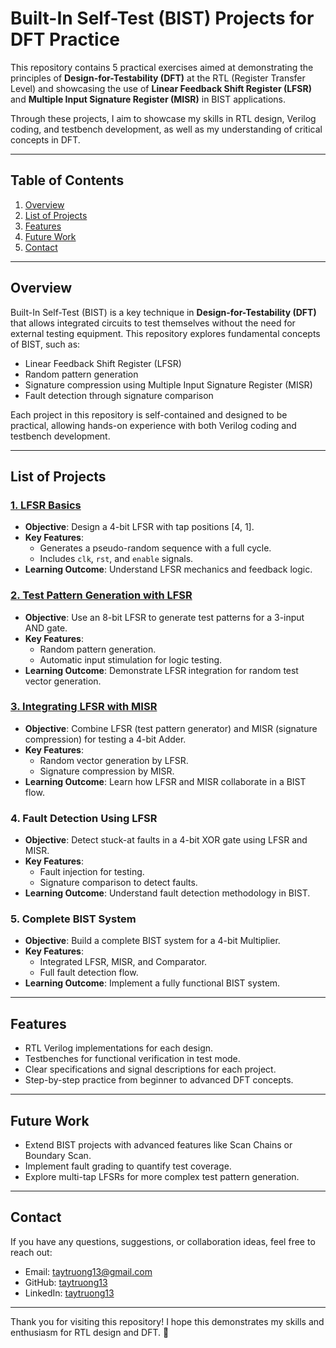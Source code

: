 # Built-In Self-Test (BIST) Projects for DFT Practice

This repository contains 5 practical exercises aimed at demonstrating the principles of **Design-for-Testability (DFT)** at the RTL (Register Transfer Level) and showcasing the use of **Linear Feedback Shift Register (LFSR)** and **Multiple Input Signature Register (MISR)** in BIST applications.

Through these projects, I aim to showcase my skills in RTL design, Verilog coding, and testbench development, as well as my understanding of critical concepts in DFT.

---

## Table of Contents

1. [Overview](#overview)
2. [List of Projects](#list_projects)
3. [Features](#features)
4. [Future Work](#future_work)
5. [Contact](#contact)

---
<a name="overview"></a>
## Overview

Built-In Self-Test (BIST) is a key technique in **Design-for-Testability (DFT)** that allows integrated circuits to test themselves without the need for external testing equipment. This repository explores fundamental concepts of BIST, such as:

- Linear Feedback Shift Register (LFSR)
- Random pattern generation
- Signature compression using Multiple Input Signature Register (MISR)
- Fault detection through signature comparison

Each project in this repository is self-contained and designed to be practical, allowing hands-on experience with both Verilog coding and testbench development.

---
<a name="list_projects"></a>
## List of Projects

### [1. LFSR Basics](https://github.com/taytruong13/DFT/tree/main/BIST/LFSR_4bit)
- **Objective**: Design a 4-bit LFSR with tap positions [4, 1].
- **Key Features**: 
  - Generates a pseudo-random sequence with a full cycle.
  - Includes `clk`, `rst`, and `enable` signals.
- **Learning Outcome**: Understand LFSR mechanics and feedback logic.

### [2. Test Pattern Generation with LFSR](https://github.com/taytruong13/DFT/tree/main/BIST/LFSR_3inANDgate)
- **Objective**: Use an 8-bit LFSR to generate test patterns for a 3-input AND gate.
- **Key Features**: 
  - Random pattern generation.
  - Automatic input stimulation for logic testing.
- **Learning Outcome**: Demonstrate LFSR integration for random test vector generation.

### [3. Integrating LFSR with MISR](https://github.com/taytruong13/DFT/tree/main/BIST/LFSR_MISR)
- **Objective**: Combine LFSR (test pattern generator) and MISR (signature compression) for testing a 4-bit Adder.
- **Key Features**: 
  - Random vector generation by LFSR.
  - Signature compression by MISR.
- **Learning Outcome**: Learn how LFSR and MISR collaborate in a BIST flow.

### 4. Fault Detection Using LFSR
- **Objective**: Detect stuck-at faults in a 4-bit XOR gate using LFSR and MISR.
- **Key Features**: 
  - Fault injection for testing.
  - Signature comparison to detect faults.
- **Learning Outcome**: Understand fault detection methodology in BIST.

### 5. Complete BIST System
- **Objective**: Build a complete BIST system for a 4-bit Multiplier.
- **Key Features**: 
  - Integrated LFSR, MISR, and Comparator.
  - Full fault detection flow.
- **Learning Outcome**: Implement a fully functional BIST system.

---

<a name="features"></a>
## Features
- RTL Verilog implementations for each design.
- Testbenches for functional verification in test mode.
- Clear specifications and signal descriptions for each project.
- Step-by-step practice from beginner to advanced DFT concepts.
---

<a name="future_work"></a>
## Future Work
- Extend BIST projects with advanced features like Scan Chains or Boundary Scan.
- Implement fault grading to quantify test coverage.
- Explore multi-tap LFSRs for more complex test pattern generation.

---
<a name="contact"></a>
## Contact
If you have any questions, suggestions, or collaboration ideas, feel free to reach out:

- Email: taytruong13@gmail.com
- GitHub: [taytruong13](github.com/taytruong13)
- LinkedIn: [taytruong13](linkedin.com/taytruong13)

---
Thank you for visiting this repository! I hope this demonstrates my skills and enthusiasm for RTL design and DFT. 🚀
